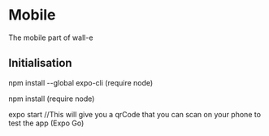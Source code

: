 # Mobile
The mobile part of wall-e

## Initialisation 

npm install --global expo-cli (require node)

npm install (require node)

expo start    //This will give you a qrCode that you can scan on your phone to test the app (Expo Go)